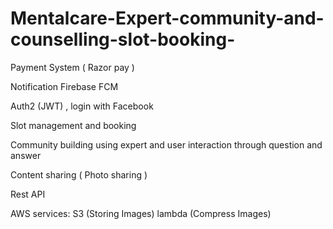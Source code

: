 # Mentalcare-Expert-community-and-counselling-slot-booking-


Payment System ( Razor pay )

Notification Firebase FCM

Auth2 (JWT) , login with Facebook

Slot management and booking

Community building using expert and user interaction through question and answer

Content sharing ( Photo sharing )

Rest API

AWS services: S3 (Storing Images) lambda (Compress Images)
